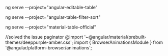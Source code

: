 ng serve --project="angular-editable-table"

ng serve --project="angular-table-filter-sort"

ng serve --project="material-table-official"






//solved the issue paginator
@import '~@angular/material/prebuilt-themes/deeppurple-amber.css';
import { BrowserAnimationsModule } from '@angular/platform-browser/animations';

